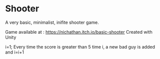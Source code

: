 # Shooter
A very basic, minimalist, inifite shooter game.

Game available at : https://nichathan.itch.io/basic-shooter
Created with Unity

i=1;
Every time the score is greater than 5 time i, a new bad guy is added and i=i+1
